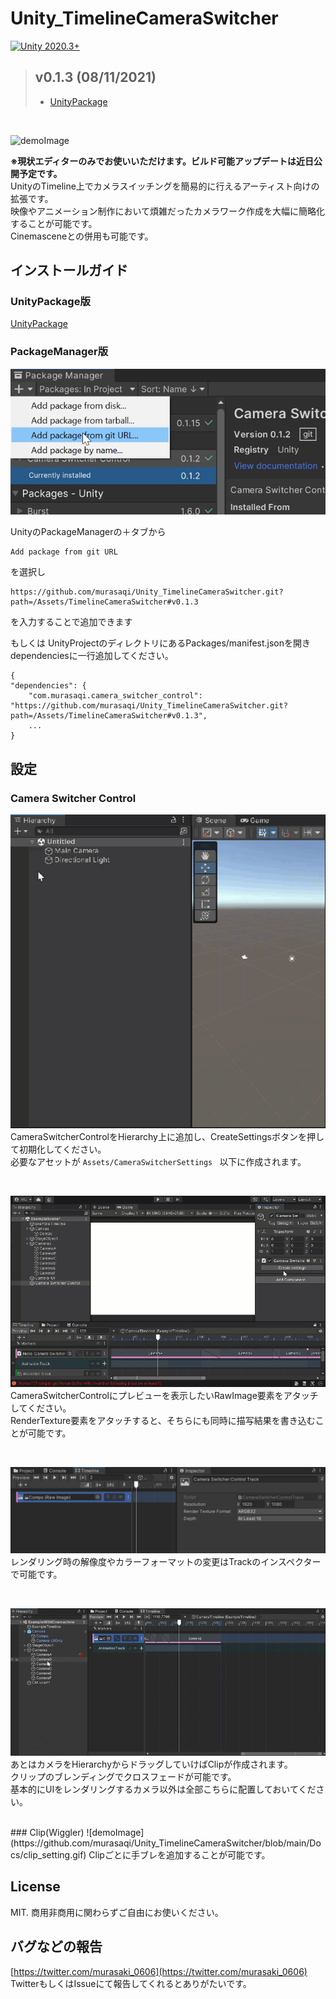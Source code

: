 # Unity_TimelineCameraSwitcher
[![Unity 2020.3+](https://img.shields.io/badge/Unity-2020.3+-DCD0FF.svg?logo=unity&style=for-the-badge)](https://unity3d.com/jp/unity/qa/lts-releases?version=2020.3)

> ## v0.1.3 (08/11/2021)
> 
> - [UnityPackage](https://github.com/murasaqi/Unity_TimelineCameraSwitcher/releases/tag/v0.1.3)   
<br>

![demoImage](https://github.com/murasaqi/Unity_TimelineCameraSwitcher/blob/main/Docs/bandicam%202021-06-28%2002-02-49-927_1.gif)  

**※現状エディターのみでお使いいただけます。ビルド可能アップデートは近日公開予定です。**  
UnityのTimeline上でカメラスイッチングを簡易的に行えるアーティスト向けの拡張です。    
映像やアニメーション制作において煩雑だったカメラワーク作成を大幅に簡略化することが可能です。  
Cinemasceneとの併用も可能です。

## インストールガイド  
### UnityPackage版
[UnityPackage](https://github.com/murasaqi/Unity_TimelineCameraSwitcher/releases/tag/v0.1.3)

### PackageManager版
![demoImage](https://github.com/murasaqi/Unity_TimelineCameraSwitcher/blob/main/Docs/packageInstall.png)  

UnityのPackageManagerの＋タブから
```
Add package from git URL
```
を選択し
```
https://github.com/murasaqi/Unity_TimelineCameraSwitcher.git?path=/Assets/TimelineCameraSwitcher#v0.1.3
```
を入力することで追加できます

もしくは
UnityProjectのディレクトリにあるPackages/manifest.jsonを開き  
dependenciesに一行追加してください。
```
{
"dependencies": {
    "com.murasaqi.camera_switcher_control": "https://github.com/murasaqi/Unity_TimelineCameraSwitcher.git?path=/Assets/TimelineCameraSwitcher#v0.1.3",
    ...
}
```

## 設定

<!-- [Demo　(Youtube)](https://www.youtube.com/watch?v=i62Uwq011UI)　　 -->
<!-- ### Canvas -->
<!-- ![demoImage](https://github.com/murasaqi/Unity_TimelineCameraSwitcher/blob/main/Docs/AddTrack.gif)  
Canvasを作成しRawImage要素を作成します。 
MaterialにはShader Graph/Composite Shader をアタッチしてください。  
Example/PrefabディレクトリにPrefab化されたものを用意してあるのでSceneに配置して利用することが可能です。 -->
### Camera Switcher Control
![demoImage](https://github.com/murasaqi/Unity_TimelineCameraSwitcher/blob/main/Docs/addHierarchy.GIF)  
CameraSwitcherControlをHierarchy上に追加し、CreateSettingsボタンを押して初期化してください。  
必要なアセットが ```Assets/CameraSwitcherSettings ``` 以下に作成されます。

<br>

![demoImage](https://github.com/murasaqi/Unity_TimelineCameraSwitcher/blob/main/Docs/setTimeline.GIF)   
CameraSwitcherControlにプレビューを表示したいRawImage要素をアタッチしてください。  
RenderTexture要素をアタッチすると、そちらにも同時に描写結果を書き込むことが可能です。

<br>

![demoImage](https://github.com/murasaqi/Unity_TimelineCameraSwitcher/blob/main/Docs/trackInspector.jpg)  
レンダリング時の解像度やカラーフォーマットの変更はTrackのインスペクターで可能です。 

<br>

![demoImage](https://github.com/murasaqi/Unity_TimelineCameraSwitcher/blob/main/Docs/cameraDragToTrack.gif)  
あとはカメラをHierarchyからドラッグしていけばClipが作成されます。  
クリップのブレンディングでクロスフェードが可能です。  
基本的にUIをレンダリングするカメラ以外は全部こちらに配置しておいてください。  

<br>
### Clip(Wiggler)
![demoImage](https://github.com/murasaqi/Unity_TimelineCameraSwitcher/blob/main/Docs/clip_setting.gif)  
Clipごとに手ブレを追加することが可能です。

## License
MIT.
商用非商用に関わらずご自由にお使いください。


## バグなどの報告
[https://twitter.com/murasaki_0606](https://twitter.com/murasaki_0606)
TwitterもしくはIssueにて報告してくれるとありがたいです。
